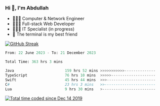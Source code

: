 <h3>Hi 👋, I'm Abdullah</h3>

- 👷🏼‍♂️ Computer & Network Engineer
- 👨🏻‍💻 Full-stack Web Developer
- 👨🏻‍💻 IT Specialist (in progress)
- 🖤 The terminal is my best friend

[![GitHub Streak](https://streak-stats.demolab.com?user=al3bad&theme=transparent&date_format=j%20M%5B%20Y%5D)](https://git.io/streak-stats)

<!--START_SECTION:waka-->

```python
From: 22 June 2023 - To: 21 December 2023

Total Time: 363 hrs 3 mins

Java                       159 hrs 52 mins >>>>>>>>>>>--------------   43.82 %
TypeScript                 76 hrs 10 mins  >>>>>--------------------   20.88 %
Swift                      45 hrs 44 mins  >>>----------------------   12.54 %
C#                         23 hrs 3 mins   >>-----------------------   06.32 %
Lua                        9 hrs 30 mins   >------------------------   02.61 %
```

<!--END_SECTION:waka-->

<p>
  <a href="https://wakatime.com/@ce2a2aac-0d6b-4d65-b864-8a4bcaf12967"><img src="https://wakatime.com/badge/user/ce2a2aac-0d6b-4d65-b864-8a4bcaf12967.svg" alt="Total time coded since Dec 14 2019" /></a>
</p>
